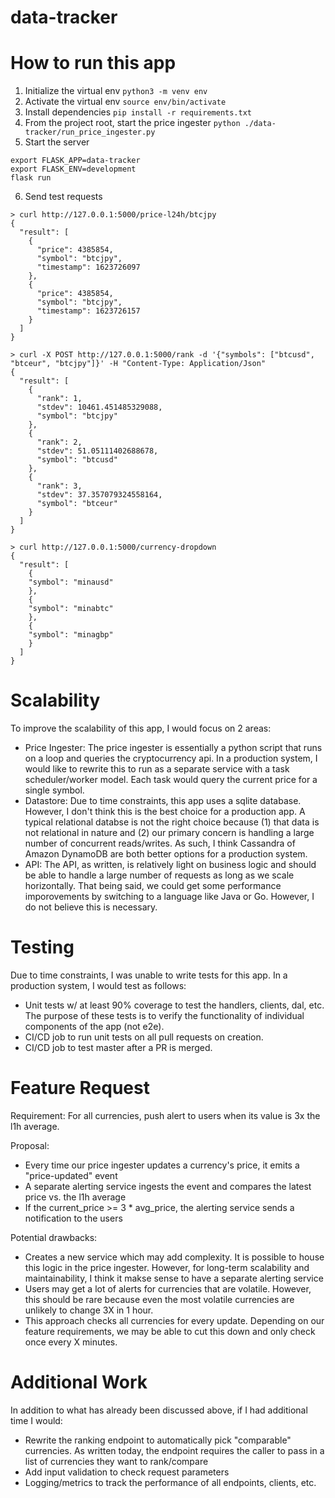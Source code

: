# data-tracker

# How to run this app
1. Initialize the virtual env 
`python3 -m venv env`
2. Activate the virtual env
`source env/bin/activate`
3. Install dependencies
`pip install -r requirements.txt`
4. From the project root, start the price ingester
`python ./data-tracker/run_price_ingester.py`
5. Start the server
```
export FLASK_APP=data-tracker
export FLASK_ENV=development
flask run
```
6. Send test requests
```
> curl http://127.0.0.1:5000/price-l24h/btcjpy
{
  "result": [
    {
      "price": 4385854, 
      "symbol": "btcjpy", 
      "timestamp": 1623726097
    }, 
    {
      "price": 4385854, 
      "symbol": "btcjpy", 
      "timestamp": 1623726157
    }
  ]
}

> curl -X POST http://127.0.0.1:5000/rank -d '{"symbols": ["btcusd", "btceur", "btcjpy"]}' -H "Content-Type: Application/Json"
{
  "result": [
    {
      "rank": 1, 
      "stdev": 10461.451485329088, 
      "symbol": "btcjpy"
    }, 
    {
      "rank": 2, 
      "stdev": 51.05111402688678, 
      "symbol": "btcusd"
    }, 
    {
      "rank": 3, 
      "stdev": 37.357079324558164, 
      "symbol": "btceur"
    }
  ]
}

> curl http://127.0.0.1:5000/currency-dropdown
{
  "result": [
    {
    "symbol": "minausd"
    }, 
    {
    "symbol": "minabtc"
    }, 
    {
    "symbol": "minagbp"
    }
  ]
}
```

# Scalability
To improve the scalability of this app, I would focus on 2 areas:
- Price Ingester: The price ingester is essentially a python script that runs on a loop and queries the cryptocurrency api. In a production system, I would like to rewrite this to run as a separate service with a task scheduler/worker model. Each task would query the current price for a single symbol.
- Datastore: Due to time constraints, this app uses a sqlite database. However, I don't think this is the best choice for a production app. A typical relational databse is not the right choice because (1) that data is not relational in nature and (2) our primary concern is handling a large number of concurrent reads/writes. As such, I think Cassandra of Amazon DynamoDB are both better options for a production system.
- API: The API, as written, is relatively light on business logic and should be able to handle a large number of requests as long as we scale horizontally. That being said, we could get some performance imporovements by switching to a language like Java or Go. However, I do not believe this is necessary.

# Testing
Due to time constraints, I was unable to write tests for this app. In a production system, I would test as follows:
- Unit tests w/ at least 90% coverage to test the handlers, clients, dal, etc. The purpose of these tests is to verify the functionality of individual components of the app (not e2e).
- CI/CD job to run unit tests on all pull requests on creation.
- CI/CD job to test master after a PR is merged.

# Feature Request
Requirement: For all currencies, push alert to users when its value is 3x the l1h average.

Proposal:
- Every time our price ingester updates a currency's price, it emits a "price-updated" event
- A separate alerting service ingests the event and compares the latest price vs. the l1h average
- If the current_price >= 3 * avg_price, the alerting service sends a notification to the users

Potential drawbacks:
- Creates a new service which may add complexity. It is possible to house this logic in the price ingester. However, for long-term scalability and maintainability, I think it makse sense to have a separate alerting service
- Users may get a lot of alerts for currencies that are volatile. However, this should be rare because even the most volatile currencies are unlikely to change 3X in 1 hour.
- This approach checks all currencies for every update. Depending on our feature requirements, we may be able to cut this down and only check once every X minutes. 

# Additional Work
In addition to what has already been discussed above, if I had additional time I would:
- Rewrite the ranking endpoint to automatically pick "comparable" currencies. As written today, the endpoint requires the caller to pass in a list of currencies they want to rank/compare
- Add input validation to check request parameters
- Logging/metrics to track the performance of all endpoints, clients, etc.